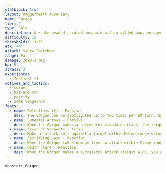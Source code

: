 ```yaml
---
statblock: true
layout: Daggerheart Adversary
name: Gorgon
tier: 2
type: Solo
description: A snake-headed, scaled humanoid with a gilded bow, enraged that their peace has been disturbed.
difficulty: 15
thresholds: 13/25
atk: +4
attack: Sinew Shortbow
range: Far
damage: 2d20+3 mag
hp: 9
stress: 3
experience:
  - Instinct +3
motives_and_tactics:
  - Corner
  - hit-and-run
  - petrify
  - seek vengeance
feats:
  - name: Relentless (2) - Passive
    desc: The Gorgon can be spotlighted up to two times per GM turn. Spend Fear as usual to spotlight them.
  - name: Suneater Arrows - Passive
    desc: When the Gorgon makes a successful standard attack, the target Glows until the end of the scene and can’t become Hidden. Attack rolls made against a Glowing target have advantage.
  - name: Crown of Serpents - Action
    desc: Make an attack roll against a target within Melee range using the Gorgon’s protective snakes. On a success, mark Stress to deal 2d10+4 physical damage and the target must mark a Stress.
  - name: Petrifying Gaze - Reaction
    desc: When the Gorgon takes damage from an attack within Close range, you can spend a Fear to force the attacker to make an Instinct Reaction Roll. On a failure, they begin to turn to stone, marking a HP and starting a Petrification Countdown (4). This countdown ticks down when the Gorgon is attacked. When it triggers, the target must make a death move. If the Gorgon is defeated, all petrification countdowns end.
  - name: Death Glare - Reaction
    desc: When the Gorgon makes a successful attack against a PC, you gain a Fear.
---
```


```statblock
monster: Gorgon
```